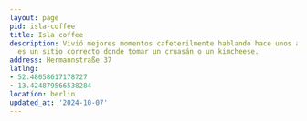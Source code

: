 ```yaml
---
layout: page
pid: isla-coffee
title: Isla coffee
description: Vivió mejores momentos cafeterilmente hablando hace unos años, ahora
  es un sitio correcto donde tomar un cruasán o un kimcheese.
address: Hermannstraße 37
latlng:
- 52.48058617178727
- 13.424879566538284
location: berlin
updated_at: '2024-10-07'
---
```

